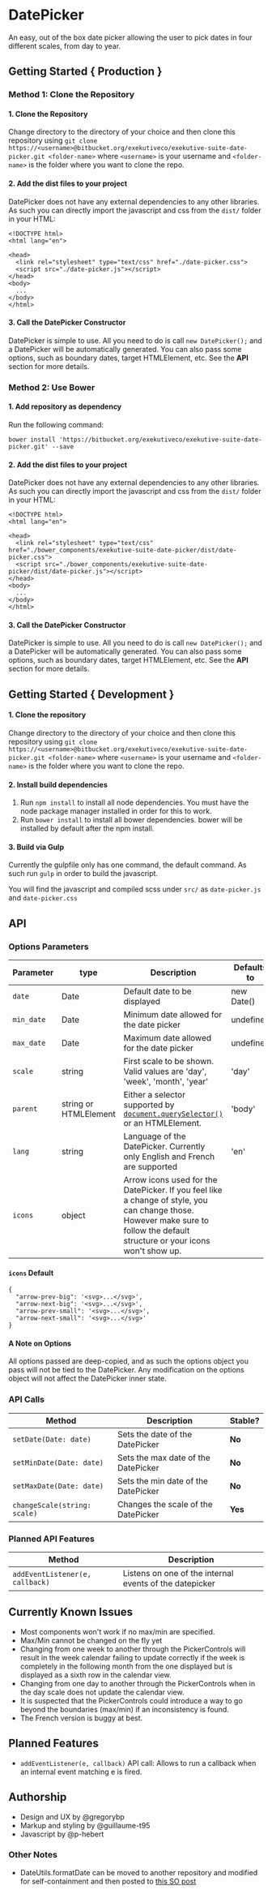 # DatePicker

An easy, out of the box date picker allowing the user to pick dates in four different
scales, from day to year.

## Getting Started { Production }

### Method 1: Clone the Repository

#### 1. Clone the Repository

Change directory to the directory of your choice and then clone this repository
using `git clone https://<username>@bitbucket.org/exekutiveco/exekutive-suite-date-picker.git <folder-name>`
where `<username>` is your username and `<folder-name>` is the folder where you want
to clone the repo.

#### 2. Add the dist files to your project

DatePicker does not have any external dependencies to any other libraries. As
such you can directly import the javascript and css from the `dist/` folder in
your HTML:

```
<!DOCTYPE html>
<html lang="en">

<head>
  <link rel="stylesheet" type="text/css" href="./date-picker.css">
  <script src="./date-picker.js"></script>
</head>
<body>
  ...
</body>
</html>
```

#### 3. Call the DatePicker Constructor

DatePicker is simple to use. All you need to do is call
`new DatePicker();` and a DatePicker will be automatically generated. You can also
pass some options, such as boundary dates, target HTMLElement, etc. See the
**API** section for more details.

### Method 2: Use Bower

#### 1. Add repository as dependency

Run the following command:

`bower install 'https://bitbucket.org/exekutiveco/exekutive-suite-date-picker.git' --save`

#### 2. Add the dist files to your project

DatePicker does not have any external dependencies to any other libraries. As
such you can directly import the javascript and css from the `dist/` folder in
your HTML:

```
<!DOCTYPE html>
<html lang="en">

<head>
  <link rel="stylesheet" type="text/css" href="./bower_components/exekutive-suite-date-picker/dist/date-picker.css">
  <script src="./bower_components/exekutive-suite-date-picker/dist/date-picker.js"></script>
</head>
<body>
  ...
</body>
</html>
```

#### 3. Call the DatePicker Constructor

DatePicker is simple to use. All you need to do is call
`new DatePicker();` and a DatePicker will be automatically generated. You can also
pass some options, such as boundary dates, target HTMLElement, etc. See the
**API** section for more details.

## Getting Started { Development }

#### 1. Clone the repository

Change directory to the directory of your choice and then clone this repository
using `git clone https://<username>@bitbucket.org/exekutiveco/exekutive-suite-date-picker.git <folder-name>`
where `<username>` is your username and `<folder-name>` is the folder where you want
to clone the repo.

#### 2. Install build dependencies

1. Run `npm install` to install all node dependencies. You must have the node package
manager installed in order for this to work.
2. Run `bower install` to install all bower dependencies. bower will be installed
by default after the npm install.

#### 3. Build via Gulp

Currently the gulpfile only has one command, the default command. As such run `gulp`
in order to build the javascript.

You will find the javascript and compiled scss under `src/` as `date-picker.js` and
`date-picker.css`

## API

### Options Parameters

| Parameter     | type                  | Description                              | Defaults to  |
| ------------- | --------------------- | ---------------------------------------- | ------------ |
| `date`        | Date                  | Default date to be displayed             | new Date()   |
| `min_date`    | Date                  | Minimum date allowed for the date picker | undefined    |
| `max_date`    | Date                  | Maximum date allowed for the date picker | undefined    |
| `scale`       | string                | First scale to be shown. Valid values are 'day', 'week', 'month', 'year' | 'day' |
| `parent`      | string or HTMLElement | Either a selector supported by [`document.querySelector()`](https://developer.mozilla.org/en-US/docs/Web/API/Document/querySelector) or an HTMLElement. | 'body' |
| `lang`        | string                | Language of the DatePicker. Currently only English and French are supported | 'en' |
| `icons`       | object                | Arrow icons used for the DatePicker. If you feel like a change of style, you can change those. However make sure to follow the default structure or your icons won't show up. | <see below> |

#### `icons` Default

~~~~
{
  "arrow-prev-big": '<svg>...</svg>',
  "arrow-next-big": '<svg>...</svg>',
  "arrow-prev-small": '<svg>...</svg>',
  "arrow-next-small": '<svg>...</svg>'
}
~~~~

#### A Note on Options

All options passed are deep-copied, and as such the options object you pass will
not be tied to the DatePicker. Any modification on the options object will not
affect the DatePicker inner state.

### API Calls

| Method        | Description                              | Stable?      |
| ------------- | ---------------------------------------- | ------------ |
| `setDate(Date: date)`     | Sets the date of the DatePicker          | **No**       |
| `setMinDate(Date: date)`  | Sets the max date of the DatePicker      | **No**       |
| `setMaxDate(Date: date)`  | Sets the min date of the DatePicker      | **No**       |
| `changeScale(string: scale)` | Changes the scale of the DatePicker      | **Yes**      |

### Planned API Features

| Method                              | Description                                             |
| ----------------------------------- | ------------------------------------------------------- |
| `addEventListener(e, callback)`     | Listens on one of the internal events of the datepicker |


## Currently Known Issues

- Most components won't work if no max/min are specified.
- Max/Min cannot be changed on the fly yet
- Changing from one week to another through the PickerControls will result in
  the week calendar failing to update correctly if the week is completely in
  the following month from the one displayed but is displayed as a sixth row
  in the calendar view.
- Changing from one day to another through the PickerControls when in the day
  scale does not update the calendar view.
- It is suspected that the PickerControls could introduce a way to go beyond
  the boundaries (max/min) if an inconsistency is found.
- The French version is buggy at best.

## Planned Features

- `addEventListener(e, callback)` API call: Allows to run a callback when an internal event matching
e is fired.

## Authorship

- Design and UX by @gregorybp
- Markup and styling by @guillaume-t95
- Javascript by @p-hebert

### Other Notes

- DateUtils.formatDate can be moved to another repository and modified for self-containment
  and then posted to [this SO post](http://stackoverflow.com/questions/3552461/how-to-format-a-javascript-date)
